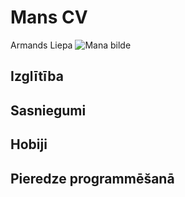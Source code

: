 # Mans CV
Armands Liepa
![Mana bilde](20210201_145435.jpg)
## Izglītība


## Sasniegumi


## Hobiji


## Pieredze programmēšanā